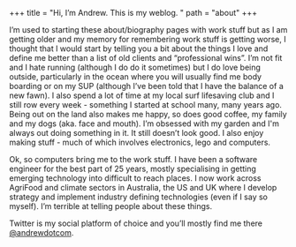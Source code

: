 +++
title = "Hi, I’m Andrew. This is my weblog. "
path = "about"
+++

I’m used to starting these about/biography pages with work stuff but as I am getting older and my memory for remembering work stuff is getting worse, I thought that I would start by telling you a bit about the things I love and define me better than a list of old clients and “professional wins”. I’m not fit and I hate running (although I do do it sometimes) but I do love being outside, particularly in the ocean where you will usually find me body boarding or on my SUP (although I’ve been told that I have the balance of a new fawn). I also spend a lot of time at my local surf lifesaving club and I still row every week - something I started at school many, many years ago. Being out on the land also makes me happy, so does good coffee, my family and my dogs (aka. face and mouth). I’m obsessed with my garden and I'm always out doing something in it. It still doesn’t look good. I also enjoy making stuff - much of which involves electronics, lego and computers.

Ok, so computers bring me to the work stuff. I have been a software engineer for the best part of 25 years, mostly specialising in getting emerging technology into difficult to reach places. I now work across AgriFood and climate sectors in Australia, the US and UK where I develop strategy and implement industry defining technologies (even if I say so myself). I’m terrible at telling people about these things.

Twitter is my social platform of choice and you’ll mostly find me there [@andrewdotcom](http://www.twitter.com/andrewdotcom).


